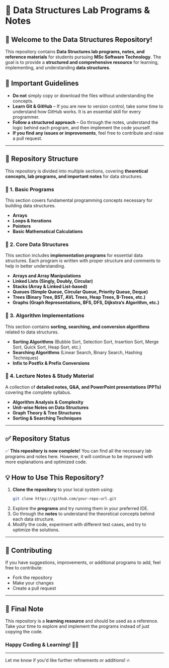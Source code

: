 # 📂 Data Structures Lab Programs & Notes

## 🚀 Welcome to the Data Structures Repository!  

This repository contains **Data Structures lab programs, notes, and reference materials** for students pursuing **MSc Software Technology**. The goal is to provide a **structured and comprehensive resource** for learning, implementing, and understanding **data structures**.  

## 📌 Important Guidelines  

- **Do not** simply copy or download the files without understanding the concepts.  
- **Learn Git & GitHub** – If you are new to version control, take some time to understand how GitHub works. It is an essential skill for every programmer.  
- **Follow a structured approach** – Go through the notes, understand the logic behind each program, and then implement the code yourself.  
- **If you find any issues or improvements**, feel free to contribute and raise a pull request.  

---

## 📜 Repository Structure  

This repository is divided into multiple sections, covering **theoretical concepts, lab programs, and important notes** for data structures.  

### 📁 1. Basic Programs  
This section covers fundamental programming concepts necessary for building data structures.  
- **Arrays**  
- **Loops & Iterations**  
- **Pointers**  
- **Basic Mathematical Calculations**  

### 📁 2. Core Data Structures  
This section includes **implementation programs** for essential data structures. Each program is written with proper structure and comments to help in better understanding.  
- **Arrays and Array Manipulations**  
- **Linked Lists (Singly, Doubly, Circular)**  
- **Stacks (Array & Linked List-based)**  
- **Queues (Simple Queue, Circular Queue, Priority Queue, Deque)**  
- **Trees (Binary Tree, BST, AVL Trees, Heap Trees, B-Trees, etc.)**  
- **Graphs (Graph Representations, BFS, DFS, Dijkstra’s Algorithm, etc.)**  

### 📁 3. Algorithm Implementations  
This section contains **sorting, searching, and conversion algorithms** related to data structures.  
- **Sorting Algorithms** (Bubble Sort, Selection Sort, Insertion Sort, Merge Sort, Quick Sort, Heap Sort, etc.)  
- **Searching Algorithms** (Linear Search, Binary Search, Hashing Techniques)  
- **Infix to Postfix & Prefix Conversions**  

### 📁 4. Lecture Notes & Study Material  
A collection of **detailed notes, Q&A, and PowerPoint presentations (PPTs)** covering the complete syllabus.  
- **Algorithm Analysis & Complexity**  
- **Unit-wise Notes on Data Structures**  
- **Graph Theory & Tree Structures**  
- **Sorting & Searching Techniques**  

---

## ✅ Repository Status  
✅ **This repository is now complete!** You can find all the necessary lab programs and notes here. However, it will continue to be improved with more explanations and optimized code.  

## 💡 How to Use This Repository?  
1. **Clone the repository** to your local system using:  
   ```bash
   git clone https://github.com/your-repo-url.git
   ```  
2. Explore the **programs** and try running them in your preferred IDE.  
3. Go through the **notes** to understand the theoretical concepts behind each data structure.  
4. Modify the code, experiment with different test cases, and try to optimize the solutions.  

---

## 🤝 Contributing  
If you have suggestions, improvements, or additional programs to add, feel free to contribute:  
- Fork the repository  
- Make your changes  
- Create a pull request  

---

## 📌 Final Note  
This repository is a **learning resource** and should be used as a reference. Take your time to explore and implement the programs instead of just copying the code.  

### **Happy Coding & Learning!** 🚀😊  

---

Let me know if you'd like further refinements or additions! 🔥
